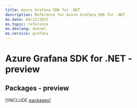```yaml
---
title: Azure Grafana SDK for .NET
description: Reference for Azure Grafana SDK for .NET
ms.date: 04/22/2025
ms.topic: reference
ms.devlang: dotnet
ms.service: grafana
---
```

# Azure Grafana SDK for .NET - preview
## Packages - preview
[!INCLUDE [packages](grafana-index.md)]